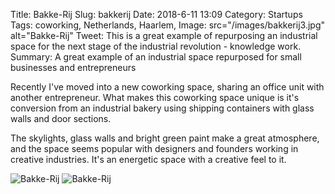 Title: Bakke-Rij
Slug: bakkerij
Date: 2018-6-11 13:09
Category: Startups
Tags: coworking, Netherlands, Haarlem, 
Image: src="/images/bakkerij3.jpg" alt="Bakke-Rij"
Tweet: This is a great example of repurposing an industrial space for the next stage of the industrial revolution - knowledge work. 
Summary: A great example of an industrial space repurposed for small businesses and entrepreneurs 

Recently I've moved into a new coworking space, sharing an office unit with another entrepreneur. What makes this coworking space unique is it's conversion from an industrial bakery using shipping containers with glass walls and door sections.

The skylights, glass walls and bright green paint make a great atmosphere, and the space seems popular with designers and founders working in creative industries. It's an energetic space with a creative feel to it.

![Bakke-Rij]({static}../images/bakkerij1.jpg)
![Bakke-Rij]({static}../images/bakkerij2.jpg)

